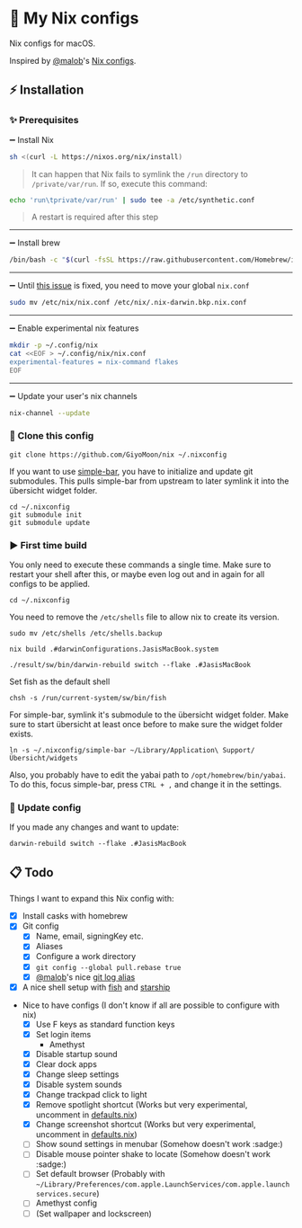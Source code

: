 # 🌺 My Nix configs
Nix configs for macOS.

Inspired by [@malob](https://github.com/malob)'s [Nix configs](https://github.com/malob/nixpkgs).

## ⚡️ Installation
### ✨ Prerequisites
➖ Install Nix
```sh
sh <(curl -L https://nixos.org/nix/install)
```

> It can happen that Nix fails to symlink the `/run` directory to `/private/var/run`. If so, execute this command:
```sh
echo 'run\tprivate/var/run' | sudo tee -a /etc/synthetic.conf
```
> A restart is required after this step

---
➖ Install brew
```sh
/bin/bash -c "$(curl -fsSL https://raw.githubusercontent.com/Homebrew/install/HEAD/install.sh)"
```

---
➖ Until [this issue](https://github.com/LnL7/nix-darwin/issues/149) is fixed, you need to move your global `nix.conf`
```sh
sudo mv /etc/nix/nix.conf /etc/nix/.nix-darwin.bkp.nix.conf
```

---
➖ Enable experimental nix features
```sh
mkdir -p ~/.config/nix
cat <<EOF > ~/.config/nix/nix.conf
experimental-features = nix-command flakes
EOF
```
---
➖ Update your user's nix channels
```sh
nix-channel --update
```

### 📁 Clone this config
```
git clone https://github.com/GiyoMoon/nix ~/.nixconfig
```
If you want to use [simple-bar](https://github.com/Jean-Tinland/simple-bar), you have to initialize and update git submodules. This pulls simple-bar from upstream to later symlink it into the übersicht widget folder.
```
cd ~/.nixconfig
git submodule init
git submodule update
```

### ▶️ First time build
You only need to execute these commands a single time. Make sure to restart your shell after this, or maybe even log out and in again for all configs to be applied.
```
cd ~/.nixconfig
```
You need to remove the `/etc/shells` file to allow nix to create its version.
```
sudo mv /etc/shells /etc/shells.backup
```
```
nix build .#darwinConfigurations.JasisMacBook.system
```
```
./result/sw/bin/darwin-rebuild switch --flake .#JasisMacBook
```
Set fish as the default shell
```
chsh -s /run/current-system/sw/bin/fish
```
For simple-bar, symlink it's submodule to the übersicht widget folder. Make sure to start übersicht at least once before to make sure the widget folder exists.
```
ln -s ~/.nixconfig/simple-bar ~/Library/Application\ Support/Übersicht/widgets
```
Also, you probably have to edit the yabai path to `/opt/homebrew/bin/yabai`. To do this, focus simple-bar, press `CTRL + ,` and change it in the settings.

### 🔁 Update config
If you made any changes and want to update:
```
darwin-rebuild switch --flake .#JasisMacBook
```

## 📋 Todo
Things I want to expand this Nix config with:
- [x] Install casks with homebrew
- [x] Git config
  - [x] Name, email, signingKey etc.
  - [x] Aliases
  - [x] Configure a work directory
  - [x] `git config --global pull.rebase true`
  - [x] [@malob](https://github.com/malob)'s nice [git log alias](https://github.com/malob/nixpkgs/blob/46a480cd1edf687df81c1d5f0f2b8de8f15a5154/home/git-aliases.nix#L47)
- [x] A nice shell setup with [fish](https://fishshell.com/) and [starship](https://starship.rs/)
- Nice to have configs (I don't know if all are possible to configure with nix)
  - [x] Use F keys as standard function keys
  - [x] Set login items
    - Amethyst
  - [x] Disable startup sound
  - [x] Clear dock apps
  - [x] Change sleep settings
  - [x] Disable system sounds
  - [x] Change trackpad click to light
  - [x] Remove spotlight shortcut (Works but very experimental, uncomment in [defaults.nix](./darwin/defaults.nix#L34))
  - [x] Change screenshot shortcut (Works but very experimental, uncomment in [defaults.nix](./darwin/defaults.nix#L37))
  - [ ] Show sound settings in menubar (Somehow doesn't work :sadge:)
  - [ ] Disable mouse pointer shake to locate (Somehow doesn't work :sadge:)
  - [ ] Set default browser (Probably with `~/Library/Preferences/com.apple.LaunchServices/com.apple.launchservices.secure`)
  - [ ] Amethyst config
  - [ ] (Set wallpaper and lockscreen)
